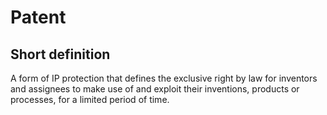 # Patent
## Short definition
A form of IP protection that defines the exclusive right by law for inventors and assignees to make use of and exploit their inventions, products or processes, for a limited period of time.
